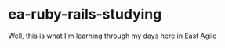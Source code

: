 ea-ruby-rails-studying
======================

Well, this is what I'm learning through my days here in East Agile
